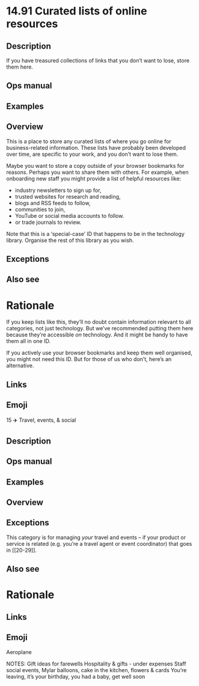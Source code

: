 # 14.91 Curated lists of online resources

## Description

If you have treasured collections of links that you don’t want to lose, store them here.

## Ops manual

## Examples

## Overview

This is a place to store any curated lists of where you go online for business-related information. These lists have probably been developed over time, are specific to your work, and you don’t want to lose them.

Maybe you want to store a copy outside of your browser bookmarks for reasons. Perhaps you want to share them with others. For example, when onboarding new staff you might provide a list of helpful resources like:

- industry newsletters to sign up for,
- trusted websites for research and reading,
- blogs and RSS feeds to follow,
- communities to join,
- YouTube or social media accounts to follow.
- or trade journals to review.

Note that this is a ‘special-case’ ID that happens to be in the technology library. Organise the rest of this library as you wish.

## Exceptions

## Also see

# Rationale

If you keep lists like this, they’ll no doubt contain information relevant to all categories, not just technology. But we’ve recommended putting them here because they’re accessible _on_ technology. And it might be handy to have them all in one ID.

If you actively use your browser bookmarks and keep them well organised, you might not need this ID. But for those of us who don’t, here’s an alternative.


## Links

## Emoji

15 ✈️ Travel, events, & social

## Description

## Ops manual

## Examples

## Overview

## Exceptions

This category is for managing _your_ travel and events – if your product or service is related (e.g. you’re a travel agent or event coordinator) that goes in [[20-29]].

## Also see

# Rationale


## Links

## Emoji

Aeroplane

NOTES:
Gift ideas for farewells
Hospitality & gifts - under expenses
Staff social events, Mylar balloons, cake in the kitchen, flowers & cards
You’re leaving, it’s your birthday, you had a baby, get well soon
